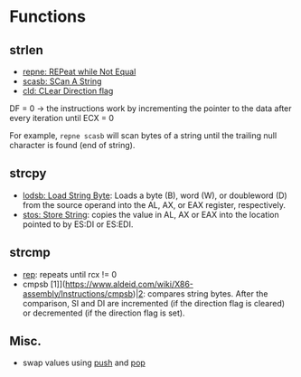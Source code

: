 # Functions

## strlen

- [repne: REPeat while Not Equal](https://www.aldeid.com/wiki/X86-assembly/Instructions/repne)
- [scasb: SCan A String](https://www.aldeid.com/wiki/X86-assembly/Instructions/scasb)
- [cld: CLear Direction flag](https://www.aldeid.com/wiki/X86-assembly/Instructions/cld)

DF = 0 -> the instructions work by incrementing the pointer to the data after every iteration until ECX = 0

For example, `repne scasb` will scan bytes of a string until the trailing null character is found (end of string).

## strcpy

- [lodsb: Load String Byte](https://www.aldeid.com/wiki/X86-assembly/Instructions/lodsb): Loads a byte (B), word (W), or doubleword (D) from the source operand into the AL, AX, or EAX register, respectively.
- [stos: Store String](https://www.aldeid.com/wiki/X86-assembly/Instructions/stos): copies the value in AL, AX or EAX into the location pointed to by ES:DI or ES:EDI.

## strcmp

- [rep](https://www.aldeid.com/wiki/X86-assembly/Instructions/rep): repeats until rcx != 0
- cmpsb [1]](https://www.aldeid.com/wiki/X86-assembly/Instructions/cmpsb)|[2](http://vitaly_filatov.tripod.com/ng/asm/asm_000.17.html): compares string bytes. After the comparison, SI and DI are incremented (if the direction flag is cleared) or decremented (if the direction flag is set).

## Misc.

- swap values using [push](https://www.aldeid.com/wiki/X86-assembly/Instructions/push) and [pop](https://www.aldeid.com/wiki/X86-assembly/Instructions/pop)
